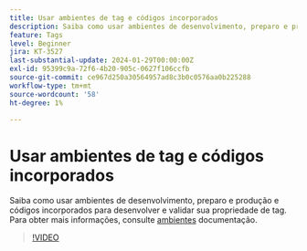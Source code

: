 ```yaml
---
title: Usar ambientes de tag e códigos incorporados
description: Saiba como usar ambientes de desenvolvimento, preparo e produção e códigos incorporados para desenvolver e validar sua propriedade de tag.
feature: Tags
level: Beginner
jira: KT-3527
last-substantial-update: 2024-01-29T00:00:00Z
exl-id: 95399c9a-72f6-4b20-905c-0627f106ccfb
source-git-commit: ce967d250a30564957ad8c3b0c0576aa0b225288
workflow-type: tm+mt
source-wordcount: '58'
ht-degree: 1%

---
```


# Usar ambientes de tag e códigos incorporados

Saiba como usar ambientes de desenvolvimento, preparo e produção e códigos incorporados para desenvolver e validar sua propriedade de tag. Para obter mais informações, consulte [ambientes](https://experienceleague.adobe.com/docs/experience-platform/tags/publish/environments/environments.html) documentação.

>[!VIDEO](https://video.tv.adobe.com/v/28729/?learn=on)
